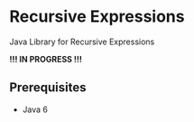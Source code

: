 # Recursive Expressions

Java Library for Recursive Expressions

**!!! IN PROGRESS !!!**

## Prerequisites

- Java 6